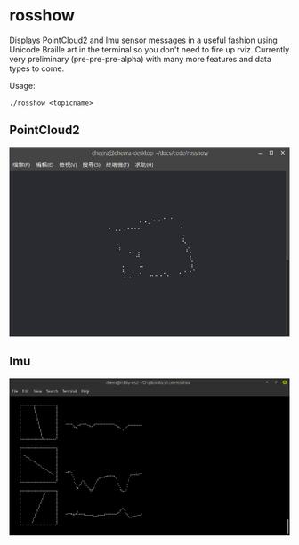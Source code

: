 # rosshow

Displays PointCloud2 and Imu sensor messages in a useful fashion using Unicode Braille art in the terminal so you don't need to fire up rviz. Currently very preliminary (pre-pre-pre-alpha) with many more features and data types to come.

Usage:
```
./rosshow <topicname>
```

## PointCloud2

![screenshot](/screenshot0.png?raw=true "screenshot")

## Imu

![screenshot](/screenshot2.png?raw=true "screenshot")

